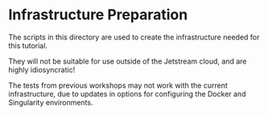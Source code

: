 # Infrastructure Preparation

The scripts in this directory are used to create the infrastructure needed for this 
tutorial.

They will not be suitable for use outside of the Jetstream cloud, and are highly idiosyncratic!

The tests from previous workshops may not work with the current infrastructure, due to 
updates in options for configuring the Docker and Singularity environments.
